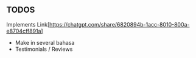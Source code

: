 ## TODOS

Implements Link[https://chatgpt.com/share/6820894b-1acc-8010-800a-e8704cff891a]

- Make in several bahasa
- Testimonials / Reviews
